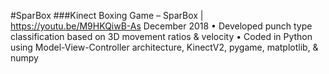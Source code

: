 #SparBox
###Kinect Boxing Game – SparBox | https://youtu.be/M9HKQiwB-As 					      December 2018
•	Developed punch type classification based on 3D movement ratios & velocity
•	Coded in Python using Model-View-Controller architecture, KinectV2, pygame, matplotlib, & numpy
